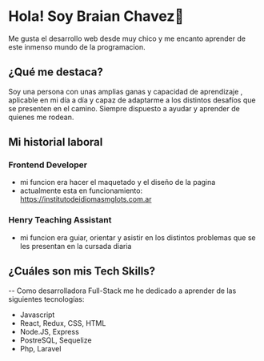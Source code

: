 
# Hola! Soy Braian Chavez🙋
Me gusta el desarrollo web desde muy chico y me encanto aprender de este inmenso mundo de la programacion. 

## ¿Qué me destaca? 
Soy una persona con unas amplias ganas y capacidad de aprendizaje , aplicable en mi día a día y capaz de adaptarme a los distintos desafíos que se presenten en el camino. Siempre dispuesto a ayudar y aprender de quienes me rodean.

## Mi historial laboral 
### Frontend Developer 
 - mi funcion era hacer el maquetado y el diseño de la pagina
 - actualmente esta en funcionamiento: https://institutodeidiomasmglots.com.ar

### Henry Teaching Assistant 
 - mi funcion era guiar, orientar y asistir en los distintos problemas que se les presentan en la 
 cursada diaria 

## ¿Cuáles son mis Tech Skills? 
-- Como desarrolladora Full-Stack me he dedicado a aprender de las siguientes tecnologías:
- Javascript 
- React, Redux, CSS, HTML 
- Node.JS, Express 
- PostreSQL, Sequelize 
- Php, Laravel




<!--
**Brai99chavez/Brai99chavez** is a ✨ _special_ ✨ repository because its `README.md` (this file) appears on your GitHub profile.

Here are some ideas to get you started:

- 🔭 I’m currently working on ...
- 🌱 I’m currently learning ...
- 👯 I’m looking to collaborate on ...
- 🤔 I’m looking for help with ...
- 💬 Ask me about ...
- 📫 How to reach me: ...
- 😄 Pronouns: ...
- ⚡ Fun fact: ...
-->
